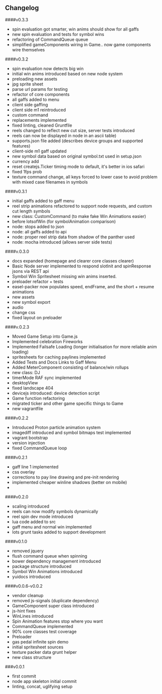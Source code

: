 ## Changelog


####v0.3.3
- spin evaluation got smarter, win anims should show for all gaffs
- new spin evaluation and tests for symbol wins
- refactoring of CommandQueue queue
- simplified gameComponents wiring in Game.. now game components wire themselves


####v0.3.2
- spin evaluation now detects big win
- initial win anims introduced based on new node system
- preloading new assets
- jpg sprite sheet
- parse url params for testing
- refactor of core components
- all gaffs added to menu
- client side gaffing
- client side m1 reintroduced
- custom command
- replacements implemented
- fixed linting, cleaned Gruntfile
- reels changed to reflect new cut size, server tests introduced
- reels can now be displayed in node in an ascii table)
- supports.json file added (describes device groups and supported features)
- client-side m1 gaff updated
- new symbol data based on original symbol.txt used in setup.json
- currency add
- reset createjs.Ticker timing mode to default, it's better in ios safari
- fixed 1fps prob
- texture command change, all keys forced to lower case to avoid problem with mixed case filenames in symbols

####v0.3.1
- initial gaffs added to gaff menu
- reel strip animations refactored to support node requests, and custom cut length symbols
- new class: CustomCommand (to make fake Win Animations easier)
- before lotsofWin (for symbolAnimation comparison)
- node: stops added to json
- node: all gaffs added to api
- node: proper reel strip data from shadow of the panther used
- node: mocha introduced (allows server side tests)

####v.0.3.0
- docs expanded (homepage and clearer core classes clearer)
- Basic Node server implemented to respond slotInit and spinResponse jsons via REST api
- Symbol Win Spritesheet missing win anims inserted.
- preloader refactor + tests
- easel-packer now populates speed, endFrame, and the short + resume animations
- new assets
- new symbol export
- audio
- change css
- fixed layout on preloader

####v.0.2.3
- Moved Game Setup into Game.js
- Implemented celebration Fireworks
- Implemented Failsafe Loading (longer initialisation for more reliable anim loading)
- spritesheets for caching paylines implemented
- Added Tests and Docs Links to Gaff Menu
- Added MeterComponent consisting of balance/win rollups
- new class: DJ
- timerMode RAF sync implemented
- desktopView
- fixed landscape 404
- devicejs introduced: device detection script
- Game function refactoring
- migrated ticker and other game specific things to Game
- new vagrantfile

####v0.2.2
- Introduced Proton particle animation system
- imagediff introduced and symbol bitmaps test implemented
- vagrant bootstrap
- version injection
- fixed CommandQueue loop

####v0.2.1
- gaff line 1 implemented
- css overlay
- corrections to pay line drawing and pre-init rendering
- implemented cheaper winline shadows (better on mobile)
-

####v0.2.0
- scaling introduced
- reels can now modify symbols dynamically
- reel spin dev mode introduced
- lua code added to src
- gaff menu and normal win implemented
- lots grunt tasks added to support development

####v0.1.0
- removed jquery
- flush command queue when spinning
- bower dependency management introduced
- package structure introduced
- Symbol Win Animations introduced
- yuidocs introduced

####v0.0.6-v0.0.2
- vendor cleanup
- removed js-signals (duplicate dependency)
- GameComponent super class introduced
- js-hint fixes
- WinLines introduced
- Spin Animation features stop where you want
- CommandQueue implemented
- 90% core classes test coverage
- Preloader
- gas pedal infinite spin demo
- initial spritesheet sources
- texture packer data grunt helper
- new class structure

###v0.0.1
- first commit
- node app skeleton initial commit
- linting, concat, uglifying setup